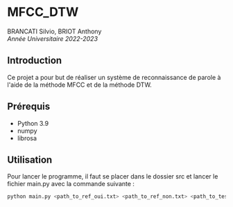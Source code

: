 # MFCC_DTW
BRANCATI Silvio, BRIOT Anthony  
*Année Universitaire 2022-2023*

## Introduction

Ce projet a pour but de réaliser un système de reconnaissance de parole à l'aide de la méthode MFCC et de la méthode DTW.

## Prérequis

- Python 3.9
- numpy
- librosa

## Utilisation

Pour lancer le programme, il faut se placer dans le dossier src et lancer le fichier main.py avec la commande suivante :

```bash
python main.py <path_to_ref_oui.txt> <path_to_ref_non.txt> <path_to_tests_txt>
```
